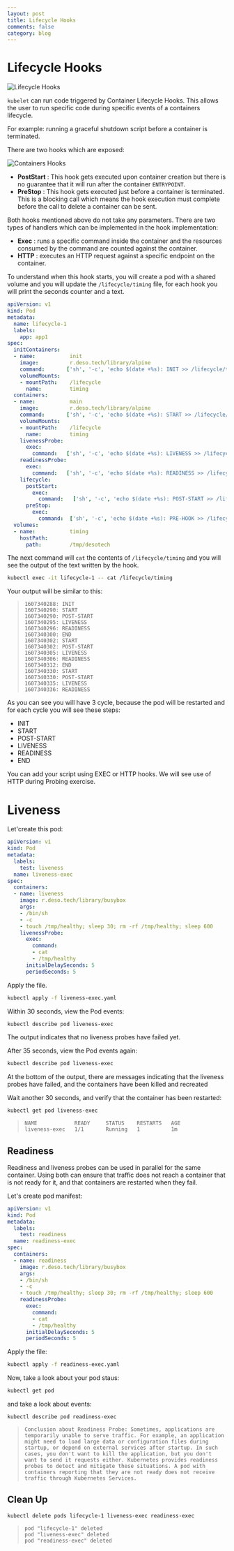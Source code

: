 ```yaml
---
layout: post
title: Lifecycle Hooks
comments: false
category: blog
---
```

# Lifecycle Hooks


![Lifecycle Hooks](images/lifecycle.png)

`kubelet` can run code triggered by Container Lifecycle Hooks. This allows the user to run specific code during
specific events of a containers lifecycle.

For example: running a graceful shutdown script before a container is terminated.

There are two hooks which are exposed:

![Containers Hooks](images/containerHook.png)

- **PostStart** : This hook gets executed upon container creation but there is no guarantee that it will run after the
  container `ENTRYPOINT`.
- **PreStop** : This hook gets executed just before a container is terminated. This is a blocking call which means the
  hook execution must complete before the call to delete a container can be sent.

Both hooks mentioned above do not take any parameters.
There are two types of handlers which can be implemented in the hook implementation:

- **Exec** : runs a specific command inside the container and the resources consumed by the command are counted against
  the container.
- **HTTP** : executes an HTTP request against a specific endpoint on the container.

To understand when this hook starts, you will create a pod with a shared volume and you will update the
`/lifecycle/timing` file, for each hook you will print the seconds counter and a text.

```yaml
apiVersion: v1
kind: Pod
metadata:
  name: lifecycle-1
  labels:
    app: app1
spec:
  initContainers:
  - name:           init
    image:          r.deso.tech/library/alpine
    command:       ['sh', '-c', 'echo $(date +%s): INIT >> /lifecycle/timing']
    volumeMounts:
    - mountPath:    /lifecycle
      name:         timing
  containers:
  - name:           main
    image:          r.deso.tech/library/alpine
    command:       ['sh', '-c', 'echo $(date +%s): START >> /lifecycle/timing; sleep 10; echo $(date +%s): END >> /lifecycle/timing;']
    volumeMounts:
    - mountPath:    /lifecycle
      name:         timing
    livenessProbe:
      exec:
        command:   ['sh', '-c', 'echo $(date +%s): LIVENESS >> /lifecycle/timing']
    readinessProbe:
      exec:
        command:   ['sh', '-c', 'echo $(date +%s): READINESS >> /lifecycle/timing']
    lifecycle:
      postStart:
        exec:
          command:   ['sh', '-c', 'echo $(date +%s): POST-START >> /lifecycle/timing']
      preStop:
        exec:
          command:  ['sh', '-c', 'echo $(date +%s): PRE-HOOK >> /lifecycle/timing']
  volumes:
  - name:           timing
    hostPath:
      path:         /tmp/desotech
```

The next command will `cat` the contents of `/lifecycle/timing` and you will see the output of the text written by
the hook.

```bash
kubectl exec -it lifecycle-1 -- cat /lifecycle/timing
```

Your output will be similar to this:

> ```
> 1607340288: INIT
> 1607340290: START
> 1607340290: POST-START
> 1607340295: LIVENESS
> 1607340296: READINESS
> 1607340300: END
> 1607340302: START
> 1607340302: POST-START
> 1607340305: LIVENESS
> 1607340306: READINESS
> 1607340312: END
> 1607340330: START
> 1607340330: POST-START
> 1607340335: LIVENESS
> 1607340336: READINESS
> ```

As you can see you will have 3 cycle, because the pod will be restarted and for each cycle you will see these steps:
- INIT
- START
- POST-START
- LIVENESS
- READINESS
- END

You can add your script using EXEC or HTTP hooks. We will see use of HTTP during Probing exercise.

# Liveness

Let'create this pod:

```yaml
apiVersion: v1
kind: Pod
metadata:
  labels:
    test: liveness
  name: liveness-exec
spec:
  containers:
  - name: liveness
    image: r.deso.tech/library/busybox
    args:
    - /bin/sh
    - -c
    - touch /tmp/healthy; sleep 30; rm -rf /tmp/healthy; sleep 600
    livenessProbe:
      exec:
        command:
        - cat
        - /tmp/healthy
      initialDelaySeconds: 5
      periodSeconds: 5
```

Apply the file.

```bash
kubectl apply -f liveness-exec.yaml
```

Within 30 seconds, view the Pod events:

```bash
kubectl describe pod liveness-exec
```

The output indicates that no liveness probes have failed yet.

After 35 seconds, view the Pod events again:

```bash
kubectl describe pod liveness-exec
```

At the bottom of the output, there are messages indicating that the liveness probes have failed, and the containers
have been killed and recreated

Wait another 30 seconds, and verify that the container has been restarted:

```bash
kubectl get pod liveness-exec
```

> ```
> NAME            READY     STATUS    RESTARTS   AGE
> liveness-exec   1/1       Running   1          1m
> ```

## Readiness

Readiness and liveness probes can be used in parallel for the same container. Using both can ensure that traffic does
not reach a container that is not ready for it, and that containers are restarted when they fail.

Let's create pod manifest:

```yaml
apiVersion: v1
kind: Pod
metadata:
  labels:
    test: readiness
  name: readiness-exec
spec:
  containers:
  - name: readiness
    image: r.deso.tech/library/busybox
    args:
    - /bin/sh
    - -c
    - touch /tmp/healthy; sleep 30; rm -rf /tmp/healthy; sleep 600
    readinessProbe:
      exec:
        command:
        - cat
        - /tmp/healthy
      initialDelaySeconds: 5
      periodSeconds: 5
```

Apply the file:

```bash
kubectl apply -f readiness-exec.yaml
```

Now, take a look about your pod staus:

```bash
kubectl get pod
```

and take a look about events:

```bash
kubectl describe pod readiness-exec
```

> ```
> Conclusion about Readiness Probe: Sometimes, applications are temporarily unable to serve traffic. For example, an application might need to load large data or configuration files during startup, or depend on external services after startup. In such cases, you don't want to kill the application, but you don't want to send it requests either. Kubernetes provides readiness probes to detect and mitigate these situations. A pod with containers reporting that they are not ready does not receive traffic through Kubernetes Services.
> ```

## Clean Up

```bash
kubectl delete pods lifecycle-1 liveness-exec readiness-exec
```

> ```
> pod "lifecycle-1" deleted
> pod "liveness-exec" deleted
> pod "readiness-exec" deleted
> ```
